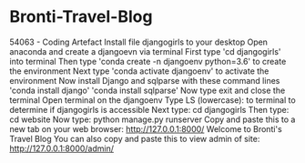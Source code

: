 # Bronti-Travel-Blog
54063 - Coding Artefact
Install file djangogirls to your desktop
Open anaconda and create a djangoevn via terminal
First type 'cd djangogirls' into terminal
Then type 'conda create -n djangoenv python=3.6' to create the environment
Next type 'conda activate djangoenv' to activate the environment
Now install Django and sqlparse with these command lines 'conda install django' 'conda install sqlparse'
Now type exit and close the terminal
Open terminal on the djangoenv 
Type LS (lowercase): to terminal to determine if djangogirls is accessible
Next type: cd djangogirls 
Then type: cd website 
Now type: python manage.py runserver
Copy and paste this to a new tab on your web browser: http://127.0.0.1:8000/ 
Welcome to Bronti's Travel Blog
You can also copy and paste this to view admin of site: http://127.0.0.1:8000/admin/
